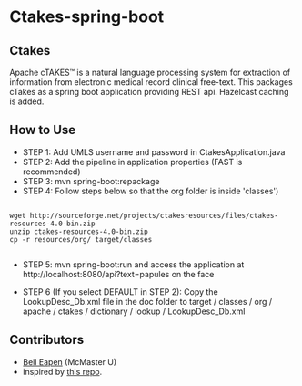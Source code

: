 # Ctakes-spring-boot 

## Ctakes

Apache cTAKES™ is a natural language processing system for extraction of information from electronic medical record clinical free-text.
This packages cTakes as a spring boot application providing REST api.
Hazelcast caching is added.

## How to Use

* STEP 1: Add UMLS username and password in CtakesApplication.java
* STEP 2: Add the pipeline in application properties (FAST is recommended)
* STEP 3: mvn spring-boot:repackage
* STEP 4: Follow steps below so that the org folder is inside 'classes')

```

wget http://sourceforge.net/projects/ctakesresources/files/ctakes-resources-4.0-bin.zip
unzip ctakes-resources-4.0-bin.zip
cp -r resources/org/ target/classes 


```
* STEP 5: mvn spring-boot:run and access the application at 
http://localhost:8080/api?text=papules on the face

* STEP 6 (If you select DEFAULT in STEP 2): Copy the LookupDesc_Db.xml file in the doc folder to target / classes / org / apache / ctakes / dictionary / lookup / LookupDesc_Db.xml 

## Contributors

* [Bell Eapen](https://nuchange.ca) (McMaster U)
* inspired by [this repo](https://github.com/GoTeamEpsilon/ctakes-rest-service).
